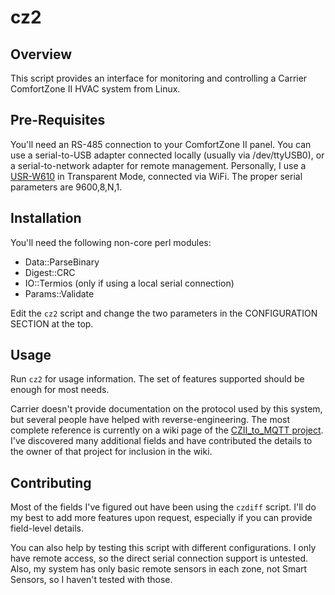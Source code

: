 # cz2

## Overview

This script provides an interface for monitoring and controlling a
Carrier ComfortZone II HVAC system from Linux.

## Pre-Requisites

You'll need an RS-485 connection to your ComfortZone II panel. You can
use a serial-to-USB adapter connected locally (usually via
/dev/ttyUSB0), or a serial-to-network adapter for remote management.
Personally, I use a
[USR-W610](https://amazon.com/gp/product/B00QWYW8E4) in Transparent
Mode, connected via WiFi. The proper serial parameters are 9600,8,N,1.

## Installation

You'll need the following non-core perl modules:

* Data::ParseBinary
* Digest::CRC
* IO::Termios (only if using a local serial connection)
* Params::Validate

Edit the `cz2` script and change the two parameters in the
CONFIGURATION SECTION at the top.

## Usage

Run `cz2` for usage information. The set of features supported should
be enough for most needs.

Carrier doesn't provide documentation on the protocol used by this
system, but several people have helped with reverse-engineering. The
most complete reference is currently on a wiki page of the
[CZII_to_MQTT
project](https://github.com/jwarcd/CZII_to_MQTT/wiki/Interpreting-Data).
I've discovered many additional fields and have contributed the
details to the owner of that project for inclusion in the wiki.

## Contributing

Most of the fields I've figured out have been using the `czdiff`
script. I'll do my best to add more features upon request, especially
if you can provide field-level details.

You can also help by testing this script with different
configurations. I only have remote access, so the direct serial
connection support is untested. Also, my system has only basic remote
sensors in each zone, not Smart Sensors, so I haven't tested with
those.
